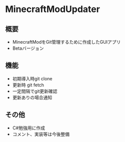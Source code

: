 # MinecraftModUpdater

## 概要

 - MinecraftModをGit管理するために作成したGUIアプリ
 - Betaバージョン

## 機能
 - 初期導入時git clone
 - 更新時 git fetch
 - 一定間隔でgit更新確認
  - 更新ありの場合通知

## その他
 - C#勉強用に作成
 - コメント、実装等は今後整備
 
